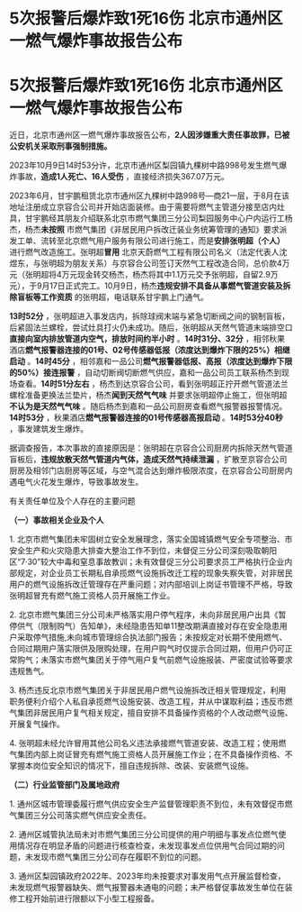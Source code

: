 # 5次报警后爆炸致1死16伤 北京市通州区一燃气爆炸事故报告公布

# 5次报警后爆炸致1死16伤 北京市通州区一燃气爆炸事故报告公布

近日，北京市通州区一燃气爆炸事故报告公布，**2人因涉嫌重大责任事故罪，已被公安机关采取刑事强制措施。**

2023年10月9日14时53分许，北京市通州区梨园镇九棵树中路998号发生燃气爆炸事故，**造成1人死亡、16人受伤** ，直接经济损失367.07万元。

2023年6月，甘宇鹏租赁北京市通州区九棵树中路998号—商21一层，于8月在该地址注册成立京容合公司并开始店面装修。由于需要将燃气主管道分接至店内灶具，甘宇鹏经其朋友介绍联系北京市燃气集团三分公司梨园服务中心户内运行工杨杰，杨杰**未按照**
市燃气集团《非居民用户拆改迁装业务统筹管理的通知》要求派发工单、流转至北京燃气用户服务有限公司进行施工，而是**安排张明超（个人）**
进行燃气改造施工。张明超**冒用**
北京天蔚燃气工程有限公司名义（法定代表人沈煜东，与张明超为朋友关系）与京容合公司签订天然气工程改造合同，总价款4万元（张明超将4万元现金转交杨杰，杨杰将其中1.1万元交予张明超，自留2.9万元），于9月17日正式完工。10月9日，杨杰**违规安排不具备从事燃气管道安装及拆除盲板等工作资质**
的张明超，电话联系甘宇鹏上门通气。

**13时52分**
，张明超进入事发店内，拆除球阀末端与紧急切断阀之间的钢制盲板，后紧固法兰螺栓，尝试灶具打火仍未成功。随后，张明超从天然气管道末端排空口**直接向室内排放管道内空气，排放时间约半小时**
。**14时31分、32分** ，相邻秋果酒店**燃气报警器连接的01号、02号传感器低报（浓度达到爆炸下限的25%）相继启动** 。**14时45分**
，相邻嘉和一品公司**燃气报警器低报、高报（浓度达到爆炸下限的50%）接连报警**
，自动切断阀切断燃气供应，嘉和一品公司员工联系杨杰到现场查看。**14时51分左右**
，杨杰到达京容合公司，看到张明超正拧开燃气管道法兰螺栓准备更换法兰垫片，杨杰**闻到天然气气味** 并要求张明超停止施工，但张明超**不认为是天然气气味**
。随后杨杰到嘉和一品公司厨房查看燃气报警器报警情况。**14时53分** ，秋果酒店**燃气报警器连接的01号传感器高报启动**
。**14时53分40秒** ，事发建筑发生爆炸。

据调查报告，本次事故的直接原因是：张明超在京容合公司厨房内拆除天然气管道盲板后，**违规放散天然气管道内气体，造成天然气持续泄漏**
，扩散至京容合公司厨房及相邻门店厨房等区域，与空气混合达到爆炸极限浓度，在京容合公司厨房内遇电气火花发生爆炸，导致事故发生。

有关责任单位及个人存在的主要问题

**（一）事故相关企业及个人**

1\.
北京市燃气集团未牢固树立安全发展理念，落实全国城镇燃气安全专项整治、市安全生产和火灾隐患大排查大整治工作不到位，未督促三分公司深刻吸取朝阳区“7·30”较大中毒和窒息事故教训；未有效督促三分公司要求员工严格执行企业内部规定，对企业员工长期私自承揽燃气设施拆改迁工程的现象失察失管，对非居民用户的燃气设施拆改迁管理存在严重问题；对内部培训上岗证书管理不严格，导致张明超冒充有燃气施工资格人员开展施工作业。

2\.
北京市燃气集团三分公司未严格落实用户停气程序，未向非居民用户出具《暂停供气（限制购气）告知单》，未经隐患告知单11整改期满直接对存在安全隐患用户采取停气措施,未向城市管理综合执法部门报告；未按规定对长期不使用燃气、合同过期用户落实限供及限购处理，在用户购气时仅提示合同过期，但用户仍可正常购气；未落实市燃气集团关于停气用户复气前燃气设施报装、严密度试验等要求违规售气。

3\.
杨杰违反北京市燃气集团关于非居民用户燃气设施拆改迁相关管理规定，利用职务便利介绍个人私自承揽燃气设施安装、改造工程，并从中谋取利益；违反市燃气集团非居民用户复气相关规定，擅自安排不具备操作资格的个人改动燃气设施、开展复气操作。

4\.
张明超未经允许冒用其他公司名义违法承接燃气管道安装、改造工程；使用燃气集团内部上岗证冒充有燃气施工资格人员开展施工作业；在不具备操作资格、不掌握本岗位安全知识的情况下，擅自违规拆除、改装、安装燃气设施。

**（二）行业监管部门及属地政府**

1\. 通州区城市管理委履行燃气供应安全生产监督管理职责不到位，未有效督促市燃气集团三分公司落实燃气供应安全责任。

2\.
通州区城管执法局未对市燃气集团三分公司提供的用户明细与事发点位燃气使用情况存在明显矛盾的问题进行核查检查，未发现事发点位供用气合同过期的问题，未发现市燃气集团三分公司存在履职不到位的问题。

3\.
通州区梨园镇政府2022年、2023年均未按要求对事发用气点开展监督检查，未发现燃气报警器缺失、燃气报警器未通电的问题；未严格督促事故发生单位在装修工程开始前进行限额以下小型工程报备。


